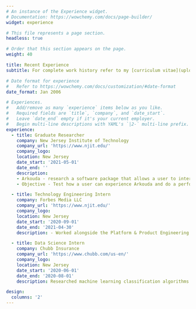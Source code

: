 ```yaml
---
# An instance of the Experience widget.
# Documentation: https://wowchemy.com/docs/page-builder/
widget: experience

# This file represents a page section.
headless: true

# Order that this section appears on the page.
weight: 40

title: Recent Experience
subtitle: For complete work history refer to my [curriculum vitae](uploads/cv.pdf).

# Date format for experience
#   Refer to https://wowchemy.com/docs/customization/#date-format
date_format: Jan 2006

# Experiences.
#   Add/remove as many `experience` items below as you like.
#   Required fields are `title`, `company`, and `date_start`.
#   Leave `date_end` empty if it's your current employer.
#   Begin multi-line descriptions with YAML's `|2-` multi-line prefix.
experience:
  - title: Graduate Researcher
    company: New Jersey Institute of Technology
    company_url: 'https://www.njit.edu/'
    company_logo:
    location: New Jersey
    date_start: '2021-05-01'
    date_end: ''
    description: 
    - Arkouda - research a software package that allows a user to interactively issue massive parallel computations on distributed data using functions and syntax that mimic NumPy,the underlying computational library used in most Python data science workflows. 
    - Objective - Test how a user can experience Arkouda and do a performance comparison study.

  - title: Technology Engineering Intern
    company: Forbes Media LLC
    company_url: 'https://www.njit.edu/'
    company_logo:
    location: New Jersey
    date_start: '2020-09-01'
    date_end: '2021-04-30'
    description: - Worked alongside the Platform & Product Engineering Team on improving the in-house Content Management System. Collaborated with cross-functional teams using Jira and deliver well-documented work. Part of developing the new Mobile Application for Forbes Daily Dozen replacing the existing technology to drive more traffic

  - title: Data Science Intern
    company: Chubb Insurance
    company_url: 'https://www.chubb.com/us-en/'
    company_logo:
    location: New Jersey
    date_start: '2020-06-01'
    date_end: '2020-08-01'
    description: Researched machine learning classification algorithms best suited for text data.  Created an API that pulled pertinent information from databases, predicted sex given at birth for insurance leads, and returned a new table for their sales team. Managed project through Chubb’s enterprise GitHub and worked on an Agile software development schedule. Presented progress weekly to supervisor and larger data science team.

design:
  columns: '2'
---
```

